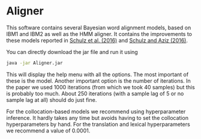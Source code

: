 # Aligner
This software contains several Bayesian word alignment models, based on IBM1 and IBM2 as well as the HMM aligner. It contains
the improvements to these models reported in [Schulz et al. (2016)](https://www.aclweb.org/anthology/P/P16/P16-2028.pdf) and [Schulz and Aziz (2016)](https://aclweb.org/anthology/C/C16/C16-1296.pdf).

You can directly download the jar file and run it using 
```bash
java -jar Aligner.jar
```
This will display the help menu with all the options. The most important of these is the model. Another important option is the number of iterations. In the paper we used 1000 iterations (from which we took 40 samples) but this is probably too much. About 250 iterations (with a sample lag of 5 or no sample lag at all) should do just fine. 

For the collocation-based models we recommend using hyperparameter inference. It hardly takes any time but avoids having to set the collocation hyperparameters by hand. For the translation and lexical hyperparameters we recommend a value of 0.0001.

